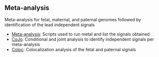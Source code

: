 ## Meta-analysis

Meta-analysis for fetal, maternal, and paternal genomes followed by identification of the lead independent signals

- [Meta-analysis](run_meta-analysis): Scripts used to run metal and list the signals obtained
- [CoJo](gcta_cojo): Conditional and joint analysis to identify independent signals per meta-analysis
- [Coloc](coloc_fetal_paternal): Colocalization analysis of the fetal and paternal signals
